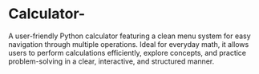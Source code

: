 # Calculator-
A user-friendly Python calculator featuring a clean menu system for easy navigation through multiple operations. Ideal for everyday math, it allows users to perform calculations efficiently, explore concepts, and practice problem-solving in a clear, interactive, and structured manner.
